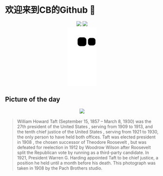 
# 欢迎来到CB的Github 👋

<div align="center">
  <img height="137px" src="https://github-readme-stats.vercel.app/api?username=SuperCB&show_icons=true&theme=radical" />
  <img height="137px" src="https://github-readme-stats.vercel.app/api/top-langs/?username=SuperCB&hide_title=true&hide_border=true&layout=compact&langs_count=6&text_color=000&icon_color=fff" />
</div>


<div align="center">
    <img src="./contribution-snake/github-contribution-grid-snake.svg" />
</div>



## Picture of the day
<div align="center">
  <img width=400px src="https://upload.wikimedia.org/wikipedia/commons/thumb/a/a1/Cabinet_card_of_William_Howard_Taft_by_Pach_Brothers_-_Cropped_to_image.jpg/450px-Cabinet_card_of_William_Howard_Taft_by_Pach_Brothers_-_Cropped_to_image.jpg" />
</div>

>William Howard Taft  (September 15, 1857 – March 8, 1930) was the 27th  president of the United States , serving from 1909 to 1913, and the tenth  chief justice of the United States , serving from 1921 to 1930, the only person to have held both offices. Taft was elected president  in 1908 , the chosen successor of  Theodore Roosevelt , but was defeated for reelection  in 1912  by  Woodrow Wilson  after Roosevelt  split  the  Republican  vote by running as a  third-party  candidate. In 1921, President  Warren G. Harding  appointed Taft to be chief justice, a position he held until a month before his death. This photograph was taken in 1908 by the  Pach Brothers  studio.


